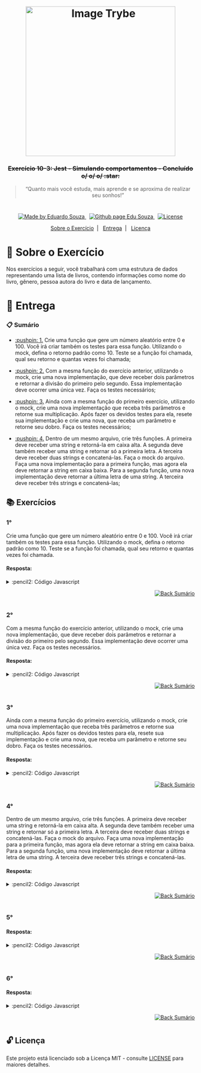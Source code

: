 <h1 align="center">
    <img alt="Image Trybe" src="https://i.ibb.co/d4W2x4g/trybe.png" width="400px" />
</h1>

<h3 align="center">
  <strike>Exercício 10-3: Jest - Simulando comportamentos - Concluído o/ o/ o/ :star:</strike>
</h3>

<blockquote align="center">“Quanto mais você estuda, mais aprende e se aproxima de realizar seu sonhos!”</blockquote>

<h1></h1>

<p align="center">

  <a href="https://www.linkedin.com/in/eduardosouzaprogrammer/">
    <img alt="Made by Eduardo Souza" src="https://img.shields.io/badge/made%20by-Edu%20Souza-%23F8952D">
  </a>&nbsp;

 <a href="https://edusouza-programmer.github.io/">
<img alt="Github page Edu Souza " src="https://img.shields.io/badge/Github%20page-Edu_Souza-orange">
</a>&nbsp;

  <a href="LICENSE" >
    <img alt="License" src="https://img.shields.io/badge/license-MIT-%23F8952D">
  </a>

</p>

<p align="center">
  <a href="#rocket-Sobre-o-Exercício">Sobre o Exercício</a>&nbsp;&nbsp;|&nbsp;&nbsp;
  <a href="#postbox-Entrega">Entrega</a>&nbsp;&nbsp;|&nbsp;&nbsp;
  <a href="#unlock-Licença">Licença</a>
</p>

# :rocket: Sobre o Exercício

Nos exercícios a seguir, você trabalhará com uma estrutura de dados representando uma lista de livros, contendo informações como nome do livro, gênero, pessoa autora do livro e data de lançamento.

# :postbox: Entrega

### :clipboard: Sumário

- <p><a href="#1"> :pushpin: 1.</a> Crie uma função que gere um número aleatório entre 0 e 100. Você irá criar também os testes para essa função. Utilizando o mock, defina o retorno padrão como 10. Teste se a função foi chamada, qual seu retorno e quantas vezes foi chamada;</p>

- <p><a href="#2"> :pushpin: 2.</a> Com a mesma função do exercício anterior, utilizando o mock, crie uma nova implementação, que deve receber dois parâmetros e retornar a divisão do primeiro pelo segundo. Essa implementação deve ocorrer uma única vez. Faça os testes necessários;</p>

- <p><a href="#3"> :pushpin: 3.</a> Ainda com a mesma função do primeiro exercício, utilizando o mock, crie uma nova implementação que receba três parâmetros e retorne sua multiplicação. Após fazer os devidos testes para ela, resete sua implementação e crie uma nova, que receba um parâmetro e retorne seu dobro. Faça os testes necessários;</p>

- <p><a href="#4"> :pushpin: 4.</a> Dentro de um mesmo arquivo, crie três funções. A primeira deve receber uma string e retorná-la em caixa alta. A segunda deve também receber uma string e retornar só a primeira letra. A terceira deve receber duas strings e concatená-las. Faça o mock do arquivo. Faça uma nova implementação para a primeira função, mas agora ela deve retornar a string em caixa baixa. Para a segunda função, uma nova implementação deve retornar a última letra de uma string. A terceira deve receber três strings e concatená-las;</p>

## :books: Exercícios

### 1°

Crie uma função que gere um número aleatório entre 0 e 100. Você irá criar também os testes para essa função. Utilizando o mock, defina o retorno padrão como 10. Teste se a função foi chamada, qual seu retorno e quantas vezes foi chamada.


#### Resposta:

<details>
 <summary> :pencil2: Código Javascript</summary>

```js
const obj = require('./exercise1');

describe('Função numeros randômicos', () => {
  it('Deve retorna uma valor padrão "mocanco" a função ', () => {
    obj.getRandomIntegerInclusive = jest.fn().mockReturnValue(10);
    expect(obj.getRandomIntegerInclusive()).toBe(10);
    expect(obj.getRandomIntegerInclusive).toHaveBeenCalledTimes(1);
  });
});
```

</details>

<p align="right">
    <a href="#clipboard-Sumário">
    <img alt="Back Sumário" src="https://img.shields.io/badge/Back-Sum%C3%A1rio-orange">
  </a>
</p>

#

### 2°

Com a mesma função do exercício anterior, utilizando o mock, crie uma nova implementação, que deve receber dois parâmetros e retornar a divisão do primeiro pelo segundo. Essa implementação deve ocorrer uma única vez. Faça os testes necessários.

#### Resposta:

<details>
 <summary> :pencil2: Código Javascript</summary>

```js
const obj = require('./exercise2');

describe('Criando uma nova implementação na função', () => {
  it('Deve retorna a divisão do primeiro pelo segundo', () => {
    obj.getRandomIntegerInclusive = jest
      .fn()
      .mockImplementationOnce((num1, num2) => num1 / num2);

    expect(obj.getRandomIntegerInclusive(4, 2)).toBe(2);
    expect(obj.getRandomIntegerInclusive).toHaveBeenCalled();
    expect(obj.getRandomIntegerInclusive).toHaveBeenCalledTimes(1);
    expect(obj.getRandomIntegerInclusive).toHaveBeenCalledWith(4, 2);
  });
});
```

</details>

<p align="right">
    <a href="#clipboard-Sumário">
    <img alt="Back Sumário" src="https://img.shields.io/badge/Back-Sum%C3%A1rio-orange">
  </a>
</p>

#

### 3°

Ainda com a mesma função do primeiro exercício, utilizando o mock, crie uma nova implementação que receba três parâmetros e retorne sua multiplicação. Após fazer os devidos testes para ela, resete sua implementação e crie uma nova, que receba um parâmetro e retorne seu dobro. Faça os testes necessários.

#### Resposta:

<details>
 <summary> :pencil2: Código Javascript</summary>

```js
const obj = require('./exercise3');

describe('Testes na função getRandomIntegerInclusive', () => {
  describe('Crie uma nova implementação que receba três parâmetros e retorne sua multiplicação', () => {
    it('Deve retorna a multiplicação dos parâmetros', () => {
      obj.getRandomIntegerInclusive = jest
        .fn()
        .mockImplementation((num1, num2, num3) => num1 * num2 * num3);
      expect(obj.getRandomIntegerInclusive(2, 2, 2)).toBe(8);
      expect(obj.getRandomIntegerInclusive).toHaveBeenCalled();
      expect(obj.getRandomIntegerInclusive).toHaveBeenCalledTimes(1);
      expect(obj.getRandomIntegerInclusive).toHaveBeenCalledWith(2, 2, 2);
    });
  });
  describe('Resete sua implementação e crie uma nova', () => {
    it('Deve resetar o mock e criar uma nova implementação que retorne o dobro', () => {
      obj.getRandomIntegerInclusive.mockReset();
      expect(obj.getRandomIntegerInclusive).toHaveBeenCalledTimes(0);

      obj.getRandomIntegerInclusive.mockImplementation(num => num * 2);

      expect(obj.getRandomIntegerInclusive(2)).toBe(4);
      expect(obj.getRandomIntegerInclusive).toHaveBeenCalled();
      expect(obj.getRandomIntegerInclusive).toHaveBeenCalledTimes(1);
      expect(obj.getRandomIntegerInclusive).toHaveBeenCalledWith(2);
    });
  });
});
```

</details>

<p align="right">
    <a href="#clipboard-Sumário">
    <img alt="Back Sumário" src="https://img.shields.io/badge/Back-Sum%C3%A1rio-orange">
  </a>
</p>

#

### 4°

Dentro de um mesmo arquivo, crie três funções. A primeira deve receber uma string e retorná-la em caixa alta. A segunda deve também receber uma string e retornar só a primeira letra. A terceira deve receber duas strings e concatená-las. Faça o mock do arquivo. Faça uma nova implementação para a primeira função, mas agora ela deve retornar a string em caixa baixa. Para a segunda função, uma nova implementação deve retornar a última letra de uma string. A terceira deve receber três strings e concatená-las.

#### Resposta:

<details>
 <summary> :pencil2: Código Javascript</summary>

```js
const obj = require('./exercise4');
jest.mock('./exercise4.js');

describe('Testando as três funções', () => {
  describe('Modificando a função stringToUppercase', () => {
    it('Deve deixa a string em caixa baixa', () => {
      obj.stringToUpperCaser.mockImplementation(str => str.toLowerCase());
      expect(obj.stringToUpperCaser('XABLAU')).toBe('xablau');
      expect(obj.stringToUpperCaser).toHaveBeenCalled();
      expect(obj.stringToUpperCaser).toHaveBeenCalledTimes(1);
      expect(obj.stringToUpperCaser).toHaveBeenCalledWith('XABLAU');
    });
  });
  describe('Modificando a função stringFirstIndex', () => {
    it('Deve retorna a última letra da string', () => {
      obj.stringFistIndex.mockImplementation(str => str.charAt(str.length - 1));
      expect(obj.stringFistIndex('xablau')).toBe('u');
      expect(obj.stringFistIndex).toHaveBeenCalled();
      expect(obj.stringFistIndex).toHaveBeenCalledTimes(1);
      expect(obj.stringFistIndex).toHaveBeenCalledWith('xablau');
    });
  });
  describe('Modificando a função stringConcat', () => {
    it('Deve retorna três string concatenadas', () => {
      obj.stringConcat.mockImplementation((str1, str2, str3) =>
        str1.concat(str2, str3)
      );
      expect(obj.stringConcat('xa', 'bla', 'u')).toBe('xablau');
      expect(obj.stringConcat).toHaveBeenCalled();
      expect(obj.stringConcat).toHaveBeenCalledTimes(1);
      expect(obj.stringConcat).toHaveBeenCalledWith('xa', 'bla', 'u');
    });
  });
});
```

</details>

<p align="right">
    <a href="#clipboard-Sumário">
    <img alt="Back Sumário" src="https://img.shields.io/badge/Back-Sum%C3%A1rio-orange">
  </a>
</p>

#

### 5°

#### Resposta:

<details>
 <summary> :pencil2: Código Javascript</summary>

```js

```

</details>

<p align="right">
    <a href="#clipboard-Sumário">
    <img alt="Back Sumário" src="https://img.shields.io/badge/Back-Sum%C3%A1rio-orange">
  </a>
</p>

#

### 6°

#### Resposta:

<details>
 <summary> :pencil2: Código Javascript</summary>

```js

```

</details>

<p align="right">
    <a href="#clipboard-Sumário">
    <img alt="Back Sumário" src="https://img.shields.io/badge/Back-Sum%C3%A1rio-orange">
  </a>
</p>

#

## :unlock: Licença

Este projeto está licenciado sob a Licença MIT - consulte [LICENSE](https://opensource.org/licenses/MIT) para maiores detalhes.
